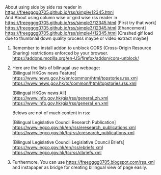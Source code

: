 About using side by side rss reader in https://freegggg0705.github.io/rss/simple/12345.html  
And About using column wise or grid wise rss reader in 
https://freegggg0705.github.io/rss/simple2/12345.html  [First try that work]  
https://freegggg0705.github.io/rss/simple3/12345.html  [Ehancement]    
https://freegggg0705.github.io/rss/simple4/12345.html [Crashed gif load due to thumbnail down quality process maybe or video extract maybe]   


1. Remember to install addon to unblock CORS (Cross-Origin Resource Sharing) restrictions enforced by your browser.  
   https://addons.mozilla.org/en-US/firefox/addon/cors-unblock/

2. Here are the lists of bilinugal use webpage:  
   [Bilingual HKGov news Feature]  
   https://www.news.gov.hk/en/common/html/topstories.rss.xml   
   https://www.news.gov.hk/tc/common/html/topstories.rss.xml  
   
   [Bilingual HKGov news All]  
   https://www.info.gov.hk/gia/rss/general_zh.xml
   https://www.info.gov.hk/gia/rss/general_en.xml 

   Belows are not of much content in rss:  
     
   [Bilingual Legislative Council Research Publication]  
   https://www.legco.gov.hk/en/rss/eresearch_publications.xml  
   https://www.legco.gov.hk/tc/rss/cresearch_publications.xml  
     
   [Bilingual Legislative Council Legislative Council Briefs]  
   https://www.legco.gov.hk/en/rss/ebriefs.xml   
   https://www.legco.gov.hk/tc/rss/cbriefs.xml  
   
3. Furthermore, You can use https://freegggg0705.blogspot.com/rss.xml and instapaper as bridge for creating bilingual view of page easily. 
